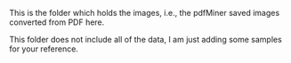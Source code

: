 This is the folder which holds the images, i.e., the pdfMiner saved images converted from PDF here.

This folder does not include all of the data, I am just adding some samples for your reference.
